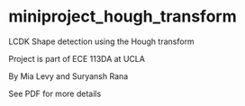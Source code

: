 # miniproject_hough_transform
LCDK Shape detection using the Hough transform 

Project is part of ECE 113DA at UCLA 

By Mia Levy and Suryansh Rana 

See PDF for more details 
